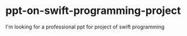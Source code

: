 # ppt-on-swift-programming-project
I'm looking for a professional ppt for project of swift programming
